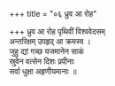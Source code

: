 +++
title = "०६ ध्रुव आ रोह"

+++
ध्रुव आ रोह पृथिवीं विश्ववेदसम्  
अन्तरिक्षम् उपहृद् आ क्रमस्व ।  
जुहु द्यां गच्छ यजमानेन साकं  
स्रुवेन वत्सेन दिशः प्रपीनाः  
सर्वा धुक्षा अहृणीयमानाः ॥